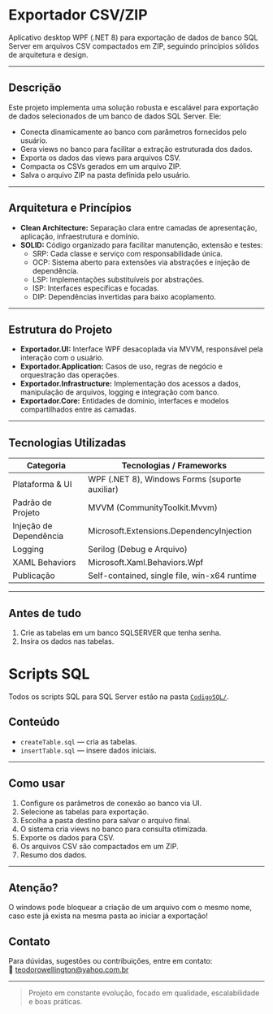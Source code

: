 # Exportador CSV/ZIP

Aplicativo desktop WPF (.NET 8) para exportação de dados de banco SQL Server em arquivos CSV compactados em ZIP, seguindo princípios sólidos de arquitetura e design.

---

## Descrição

Este projeto implementa uma solução robusta e escalável para exportação de dados selecionados de um banco de dados SQL Server. Ele:

- Conecta dinamicamente ao banco com parâmetros fornecidos pelo usuário.
- Gera views no banco para facilitar a extração estruturada dos dados.
- Exporta os dados das views para arquivos CSV.
- Compacta os CSVs gerados em um arquivo ZIP.
- Salva o arquivo ZIP na pasta definida pelo usuário.

---

## Arquitetura e Princípios

- **Clean Architecture:** Separação clara entre camadas de apresentação, aplicação, infraestrutura e domínio.
- **SOLID:** Código organizado para facilitar manutenção, extensão e testes:
  - SRP: Cada classe e serviço com responsabilidade única.
  - OCP: Sistema aberto para extensões via abstrações e injeção de dependência.
  - LSP: Implementações substituíveis por abstrações.
  - ISP: Interfaces específicas e focadas.
  - DIP: Dependências invertidas para baixo acoplamento.

---

## Estrutura do Projeto

- **Exportador.UI:** Interface WPF desacoplada via MVVM, responsável pela interação com o usuário.
- **Exportador.Application:** Casos de uso, regras de negócio e orquestração das operações.
- **Exportador.Infrastructure:** Implementação dos acessos a dados, manipulação de arquivos, logging e integração com banco.
- **Exportador.Core:** Entidades de domínio, interfaces e modelos compartilhados entre as camadas.

---

## Tecnologias Utilizadas

| Categoria               | Tecnologias / Frameworks                         |
|------------------------|------------------------------------------------|
| Plataforma & UI        | WPF (.NET 8), Windows Forms (suporte auxiliar) |
| Padrão de Projeto      | MVVM (CommunityToolkit.Mvvm)                     |
| Injeção de Dependência | Microsoft.Extensions.DependencyInjection        |
| Logging                | Serilog (Debug e Arquivo)                        |
| XAML Behaviors         | Microsoft.Xaml.Behaviors.Wpf                     |
| Publicação             | Self-contained, single file, win-x64 runtime    |

---

## Antes de tudo
1. Crie as tabelas em um banco SQLSERVER que tenha senha.
2. Insira os dados nas tabelas.

# Scripts SQL

Todos os scripts SQL para SQL Server estão na pasta [`CodigoSQL/`](./Exportador/CodigoSQL).

## Conteúdo

- `createTable.sql` — cria as tabelas.
- `insertTable.sql` — insere dados iniciais.
  
---

## Como usar

1. Configure os parâmetros de conexão ao banco via UI.
2. Selecione as tabelas para exportação.
3. Escolha a pasta destino para salvar o arquivo final.
4. O sistema cria views no banco para consulta otimizada.
5. Exporte os dados para CSV.
6. Os arquivos CSV são compactados em um ZIP.
7. Resumo dos dados.

---

## Atenção?

O windows pode bloquear a criação de um arquivo com o mesmo nome, caso este já exista na mesma pasta ao iniciar a exportação!

## Contato

Para dúvidas, sugestões ou contribuições, entre em contato:  
📧 teodorowellington@yahoo.com.br

---

> Projeto em constante evolução, focado em qualidade, escalabilidade e boas práticas.
